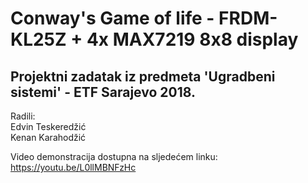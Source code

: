# Conway's Game of life - FRDM-KL25Z + 4x MAX7219 8x8 display
## Projektni zadatak iz predmeta 'Ugradbeni sistemi' - ETF Sarajevo 2018.

Radili:  
Edvin Teskeredžić  
Kenan Karahodžić  

Video demonstracija dostupna na sljedećem linku:  
https://youtu.be/L0llMBNFzHc 


